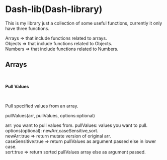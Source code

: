 <h1>Dash-lib(Dash-library)</h1>

This is my library just a collection of some useful functions, currently it only have three functions.

Arrays => that include functions related to arrays.<br>
Objects => that include functions related to Objects.<br>
Numbers => that include functions related to Numbers.<br>

<h2>Arrays</h2> <br>
<p><strong>Pull Values</strong></p> <br>
<p>Pull specified values from an array.</p>

pullValues(arr, pullValues, options:optional)

arr: you want to pull values from.
pullValues: values you want to pull.
options(optional): newArr,caseSensitive,sort.<br>
newArr:true => return mutate version of original arr.<br>
caseSensitive:true => return pullValues as argument passed else in lower case.<br>
sort:true => return sorted pullValues array else as argument passed.